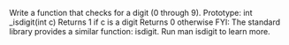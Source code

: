 Write a function that checks for a digit (0 through 9).
Prototype: int _isdigit(int c)
Returns 1 if c is a digit
Returns 0 otherwise
FYI: The standard library provides a similar function: isdigit. Run man isdigit to learn more.
